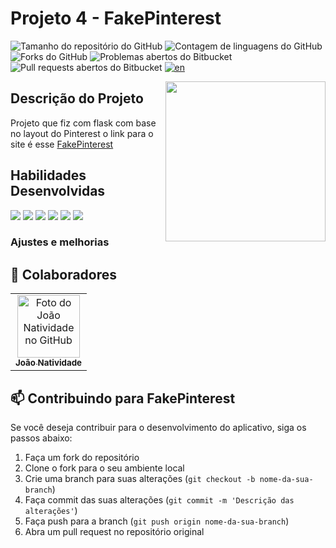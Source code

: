 # Projeto 4 - FakePinterest

![Tamanho do repositório do GitHub](https://img.shields.io/github/repo-size/joaosnet/Projeto4Fakepinterest?style=for-the-badge)
![Contagem de linguagens do GitHub](https://img.shields.io/github/languages/count/joaosnet/Projeto4Fakepinterest?style=for-the-badge)
![Forks do GitHub](https://img.shields.io/github/forks/joaosnet/Projeto4Fakepinterest?style=for-the-badge)
![Problemas abertos do Bitbucket](https://img.shields.io/bitbucket/issues/joaosnet/Projeto4Fakepinterest?style=for-the-badge)
![Pull requests abertos do Bitbucket](https://img.shields.io/bitbucket/pr-raw/joaosnet/Projeto4Fakepinterest?style=for-the-badge)
[![en](https://img.shields.io/badge/lang-en-red.svg)](https://github.com/joaosnet/Projeto4Fakepinterest/blob/master/README.md)

<img align="right" height="256" src="https://github.com/joaosnet/Projeto4Fakepinterest/blob/main/images/1_APP.png"/>

## Descrição do Projeto

Projeto que fiz com flask com base no layout do Pinterest o link para o site é esse [FakePinterest](https://projeto4fakepinterest.onrender.com)

## Habilidades Desenvolvidas
<img src="https://img.shields.io/badge/Python-3776AB?style=for-the-badge&logo=python&logoColor=white" /> <img src="https://img.shields.io/badge/Flask-000000?style=for-the-badge&logo=flask&logoColor=white" /> <img src="https://img.shields.io/badge/Bootstrap-563D7C?style=for-the-badge&logo=bootstrap&logoColor=white" /> <img src="https://img.shields.io/badge/Tailwind_CSS-38B2AC?style=for-the-badge&logo=tailwind-css&logoColor=white" /> <img src="https://img.shields.io/badge/HTML-239120?style=for-the-badge&logo=html5&logoColor=white" /> <img src="https://img.shields.io/badge/CSS-239120?style=for-the-badge&logo=css3&logoColor=white" />

### Ajustes e melhorias


## 🤝 Colaboradores

<table>
  <tr>
    <td align="center">
      <a href="https://www.instagram.com/jaonativi/" title="Gerente de Projetos Desenvolvedor Backend">
        <img src="https://avatars.githubusercontent.com/u/87316339?v=4" width="100px;" alt="Foto do João Natividade no GitHub"/><br>
        <sub>
          <b>João Natividade</b>
        </sub>
      </a>
    </td>
  </tr>
</table>



## 📫 Contribuindo para FakePinterest

Se você deseja contribuir para o desenvolvimento do aplicativo, siga os passos abaixo:

1. Faça um fork do repositório
2. Clone o fork para o seu ambiente local
3. Crie uma branch para suas alterações (`git checkout -b nome-da-sua-branch`)
4. Faça commit das suas alterações (`git commit -m 'Descrição das alterações'`)
5. Faça push para a branch (`git push origin nome-da-sua-branch`)
6. Abra um pull request no repositório original
